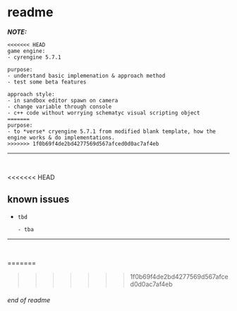 # readme

__*NOTE:*__
```
<<<<<<< HEAD
game engine:
- cyrengine 5.7.1

purpose:
- understand basic implemenation & approach method
- test some beta features

approach style:
- in sandbox editor spawn on camera
- change variable through console
- c++ code without worrying schematyc visual scripting object
=======
purpose:
- to *verse* cryengine 5.7.1 from modified blank template, how the engine works & do implementations.
>>>>>>> 1f0b69f4de2bd4277569d567afced0d0ac7af4eb
```

---

<br>

<<<<<<< HEAD
## known issues

- `tbd`
    
    ```
    - tba
    ```

---

<br>

=======
>>>>>>> 1f0b69f4de2bd4277569d567afced0d0ac7af4eb
###### end of readme
